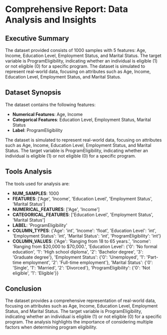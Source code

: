 # Comprehensive Report: Data Analysis and Insights

## Executive Summary

The dataset provided consists of 1000 samples with 5 features: Age, Income, Education Level, Employment Status, and Marital Status. The target variable is ProgramEligibility, indicating whether an individual is eligible (1) or not eligible (0) for a specific program. The dataset is simulated to represent real-world data, focusing on attributes such as Age, Income, Education Level, Employment Status, and Marital Status.

## Dataset Synopsis

The dataset contains the following features:

* **Numerical Features**: Age, Income
* **Categorical Features**: Education Level, Employment Status, Marital Status
* **Label**: ProgramEligibility

The dataset is simulated to represent real-world data, focusing on attributes such as Age, Income, Education Level, Employment Status, and Marital Status. The target variable is ProgramEligibility, indicating whether an individual is eligible (1) or not eligible (0) for a specific program.

## Tools Analysis

The tools used for analysis are:

* **NUM_SAMPLES**: 1000
* **FEATURES**: ['Age', 'Income', 'Education Level', 'Employment Status', 'Marital Status']
* **NUMERICAL_FEATURES**: ['Age', 'Income']
* **CATEGORICAL_FEATURES**: ['Education Level', 'Employment Status', 'Marital Status']
* **LABEL**: 'ProgramEligibility'
* **COLUMN_TYPES**: {'Age': 'int', 'Income': 'float', 'Education Level': 'int', 'Employment Status': 'int', 'Marital Status': 'int', 'ProgramEligibility': 'int'}
* **COLUMN_VALUES**: {'Age': 'Ranging from 18 to 65 years.', 'Income': 'Ranging from $20,000 to $70,000.', 'Education Level': {'0': 'No formal education', '1': 'High school diploma', '2': 'Bachelor degree', '3': 'Graduate degree'}, 'Employment Status': {'0': 'Unemployed', '1': 'Part-time employment', '2': 'Full-time employment'}, 'Marital Status': {'0': 'Single', '1': 'Married', '2': 'Divorced'}, 'ProgramEligibility': {'0': 'Not eligible', '1': 'Eligible'}}

## Conclusion

The dataset provides a comprehensive representation of real-world data, focusing on attributes such as Age, Income, Education Level, Employment Status, and Marital Status. The target variable is ProgramEligibility, indicating whether an individual is eligible (1) or not eligible (0) for a specific program. The analysis highlights the importance of considering multiple factors when determining program eligibility.